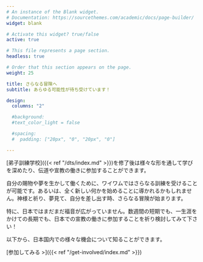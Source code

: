 ```yaml
---
# An instance of the Blank widget.
# Documentation: https://sourcethemes.com/academic/docs/page-builder/
widget: blank

# Activate this widget? true/false
active: true

# This file represents a page section.
headless: true

# Order that this section appears on the page.
weight: 25

title: さらなる冒険へ
subtitle: あらゆる可能性が待ち受けています！

design:
  columns: "2"

  #background:
  #text_color_light = false

  #spacing:
  #  padding: ["20px", "0", "20px", "0"]

---
```


[弟子訓練学校]({{< ref "/dts/index.md" >}})を修了後は様々な形を通して学びを深めたり、伝道や宣教の働きに参加することができます。

自分の賜物や夢を生かして働くために、ワイワムではさらなる訓練を受けることが可能です。あるいは、全く新しい何かを始めることに導かれるかもしれません。神様と祈り、夢見て、自分を差し出す時、さらなる冒険が始まります。

特に、日本ではまだまだ福音が広がっていません。数週間の短期でも、一生涯をかけての長期でも、日本での宣教の働きに参加することを祈り検討してみて下さい！

以下から、日本国内での様々な機会について知ることができます。

[参加してみる >]({{< ref "/get-involved/index.md" >}})
